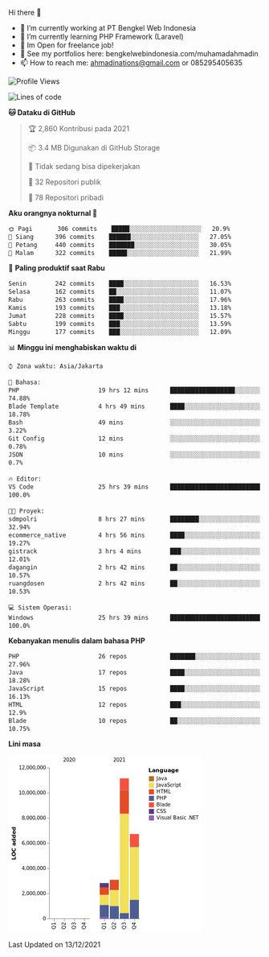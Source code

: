 Hi there 👋

- 🔭 I’m currently working at PT Bengkel Web Indonesia
- 🌱 I’m currently learning PHP Framework (Laravel)
- 📂 Im Open for freelance job!
- 🧷 See my portfolios here: bengkelwebindonesia.com/muhamadahmadin
- 📫 How to reach me: ahmadinations@gmail.com or 085295405635


<!--START_SECTION:waka-->
![Profile Views](http://img.shields.io/badge/Profil%20dilihat-10-blue)

![Lines of code](https://img.shields.io/badge/Sejak%20Hello%20World%20aku%20telah%20menulis-24%20Million%20baris%20kode-blue)

**🐱 Dataku di GitHub** 

> 🏆 2,860 Kontribusi pada 2021
 > 
> 📦 3.4 MB Digunakan di GitHub Storage 
 > 
> 🚫 Tidak sedang bisa dipekerjakan
 > 
> 📜 32 Repositori publik 
 > 
> 🔑 78 Repositori pribadi  
 > 
**Aku orangnya nokturnal 🦉** 

```text
🌞 Pagi       306 commits    █████░░░░░░░░░░░░░░░░░░░░   20.9% 
🌆 Siang      396 commits    ██████░░░░░░░░░░░░░░░░░░░   27.05% 
🌃 Petang     440 commits    ███████░░░░░░░░░░░░░░░░░░   30.05% 
🌙 Malam      322 commits    █████░░░░░░░░░░░░░░░░░░░░   21.99%

```
📅 **Paling produktif saat Rabu** 

```text
Senin        242 commits    ████░░░░░░░░░░░░░░░░░░░░░   16.53% 
Selasa       162 commits    ██░░░░░░░░░░░░░░░░░░░░░░░   11.07% 
Rabu         263 commits    ████░░░░░░░░░░░░░░░░░░░░░   17.96% 
Kamis        193 commits    ███░░░░░░░░░░░░░░░░░░░░░░   13.18% 
Jumat        228 commits    ████░░░░░░░░░░░░░░░░░░░░░   15.57% 
Sabtu        199 commits    ███░░░░░░░░░░░░░░░░░░░░░░   13.59% 
Minggu       177 commits    ███░░░░░░░░░░░░░░░░░░░░░░   12.09%

```


📊 **Minggu ini menghabiskan waktu di** 

```text
⌚︎ Zona waktu: Asia/Jakarta

💬 Bahasa: 
PHP                      19 hrs 12 mins      ██████████████████░░░░░░░   74.88% 
Blade Template           4 hrs 49 mins       ████░░░░░░░░░░░░░░░░░░░░░   18.78% 
Bash                     49 mins             ░░░░░░░░░░░░░░░░░░░░░░░░░   3.22% 
Git Config               12 mins             ░░░░░░░░░░░░░░░░░░░░░░░░░   0.78% 
JSON                     10 mins             ░░░░░░░░░░░░░░░░░░░░░░░░░   0.7%

🔥 Editor: 
VS Code                  25 hrs 39 mins      █████████████████████████   100.0%

🐱‍💻 Proyek: 
sdmpolri                 8 hrs 27 mins       ████████░░░░░░░░░░░░░░░░░   32.94% 
ecommerce_native         4 hrs 56 mins       ████░░░░░░░░░░░░░░░░░░░░░   19.27% 
gistrack                 3 hrs 4 mins        ███░░░░░░░░░░░░░░░░░░░░░░   12.01% 
dagangin                 2 hrs 42 mins       ██░░░░░░░░░░░░░░░░░░░░░░░   10.57% 
ruangdosen               2 hrs 42 mins       ██░░░░░░░░░░░░░░░░░░░░░░░   10.53%

💻 Sistem Operasi: 
Windows                  25 hrs 39 mins      █████████████████████████   100.0%

```

**Kebanyakan menulis dalam bahasa PHP** 

```text
PHP                      26 repos            ███████░░░░░░░░░░░░░░░░░░   27.96% 
Java                     17 repos            ████░░░░░░░░░░░░░░░░░░░░░   18.28% 
JavaScript               15 repos            ████░░░░░░░░░░░░░░░░░░░░░   16.13% 
HTML                     12 repos            ███░░░░░░░░░░░░░░░░░░░░░░   12.9% 
Blade                    10 repos            ██░░░░░░░░░░░░░░░░░░░░░░░   10.75%

```


**Lini masa**

![Chart not found](https://raw.githubusercontent.com/MuhamadAhmadin/MuhamadAhmadin/master/charts/bar_graph.png) 


 Last Updated on 13/12/2021
<!--END_SECTION:waka-->
